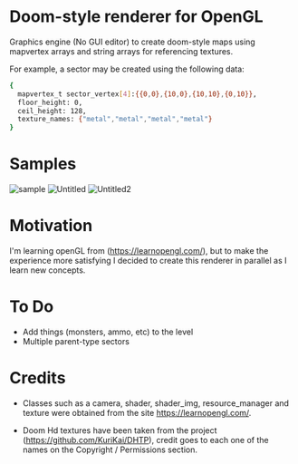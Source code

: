 #  Doom-style renderer for OpenGL

Graphics engine (No GUI editor) to create doom-style maps using mapvertex arrays and string arrays for referencing textures. 

For example, a sector may be created using the following data: 

```bash
{ 
  mapvertex_t sector_vertex[4]:{{0,0},{10,0},{10,10},{0,10}},
  floor_height: 0,
  ceil_height: 128,
  texture_names: {"metal","metal","metal","metal"}
}
```

#  Samples

![sample](https://user-images.githubusercontent.com/70469919/153095587-5014c6b5-0719-41ff-8a6a-4c7d94412e78.png)
![Untitled](https://user-images.githubusercontent.com/70469919/157699272-f09b981b-852b-4ca3-a273-be787fd6399d.png)
![Untitled2](https://user-images.githubusercontent.com/70469919/157700008-f38c4586-1f34-4652-a170-fa25ae9bffbd.png)




#  Motivation

I'm learning openGL from (https://learnopengl.com/), but to make the experience more satisfying I decided to create this renderer in parallel as I learn new concepts.

#  To Do

- Add things (monsters, ammo, etc) to the level
- Multiple parent-type sectors 

#  Credits

- Classes such as a camera, shader, shader_img, resource_manager and texture were obtained from the site https://learnopengl.com/. 

- Doom Hd textures have been taken from the project (https://github.com/KuriKai/DHTP), credit goes to each one of the names on the Copyright / Permissions section.
